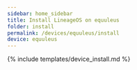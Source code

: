 ```yaml
---
sidebar: home_sidebar
title: Install LineageOS on equuleus
folder: install
permalink: /devices/equuleus/install
device: equuleus
---
```

{% include templates/device_install.md %}
